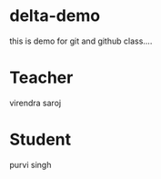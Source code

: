 # delta-demo
this is demo for git and github class....

# Teacher
virendra saroj

# Student
purvi singh